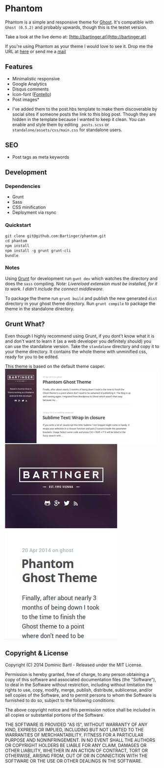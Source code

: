 # Phantom

Phantom is a simple and responsive theme for [Ghost](http://github.com/tryghost/ghost/). It's compatible with ```Ghost (0.5.2)``` and probably upwards, though this is the testet version.

Take a look at the live demo at: [http://bartinger.at](http://bartinger.at)

If you're using Phantom as your theme I would love to see it. Drop me the URL at [here](https://plus.google.com/+DominicBartl) or send me a [mail](mailto:dominic.bartl.at@gmail.com)

## Features
- Minimalistic responsive
- Google Analytics
- Disqus comments
- Icon-font ([Fontello](/assets/fonts/config.json))
- Post images*

* I've added them to the post.hbs template to make them discoverable by social sites if someone posts the link to this blog post. Though they are hidden in the template because I wanted to keep it clean. You can enable and style them by editing ```_posts.scss``` or ```standalone/assets/css/main.css``` for standalone users.

## SEO
- Post tags as meta keywords

## Development

### Dependencies

- Grunt
- Sass
- CSS minification
- Deployment via rsync

### Quickstart

```
git clone git@github.com:Bartinger/phantom.git
cd phantom
npm install
npm install -g grunt grunt-cli
bundle
```

### Notes

Using [Grunt](http://gruntjs.com) for development run ```gunt dev``` which watches the directory and does the ```sass``` compiling. *Note: Livereload extension must be installed, for it to work. I didn't include the connect middleware*.

To package the theme run ```grunt build``` and publish the new generated ```dist``` directory in your ghost theme directory. Run ```grunt compile``` to package the theme in the standalone directory.

## Grunt What?
Even though I highly recommend using Grunt, if you dont't know what it is and don't want to learn it (as a web developer you definitely should) you can use the standalone version. Take the ```standalone``` directory and copy it to your theme directory. It contains the whole theme with unminified css, ready for you to be edited.

This theme is based on the default theme casper.
![Desktop](screen_desktop.png "Desktop screenshot")
![Mobile](screen_mobile.png "Mobile screenshot")


## Copyright & License

Copyright (C) 2014 Dominic Bartl - Released under the MIT License.

Permission is hereby granted, free of charge, to any person obtaining a copy of this software and associated documentation files (the "Software"), to deal in the Software without restriction, including without limitation the rights to use, copy, modify, merge, publish, distribute, sublicense, and/or sell copies of the Software, and to permit persons to whom the Software is furnished to do so, subject to the following conditions:

The above copyright notice and this permission notice shall be included in all copies or substantial portions of the Software.

THE SOFTWARE IS PROVIDED "AS IS", WITHOUT WARRANTY OF ANY KIND, EXPRESS OR IMPLIED, INCLUDING BUT NOT LIMITED TO THE WARRANTIES OF MERCHANTABILITY, FITNESS FOR A PARTICULAR PURPOSE AND
NONINFRINGEMENT. IN NO EVENT SHALL THE AUTHORS OR COPYRIGHT HOLDERS BE LIABLE FOR ANY CLAIM, DAMAGES OR OTHER LIABILITY, WHETHER IN AN ACTION OF CONTRACT, TORT OR OTHERWISE, ARISING FROM, OUT OF OR IN CONNECTION WITH THE SOFTWARE OR THE USE OR OTHER DEALINGS IN THE SOFTWARE.
